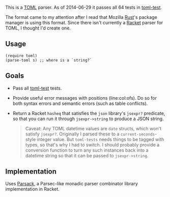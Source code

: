 This is a [TOML] parser. As of 2014-06-29 it passes all 64 tests in
[toml-test].

[TOML]: https://github.com/toml-lang/toml
[toml-test]: https://github.com/BurntSushi/toml-test

The format came to my attention after I read that Mozilla [Rust]'s
package manager is using this format. Since there isn't currently a
[Racket] parser for TOML, I thought I'd create one.

[Racket]: http://www.racket-lang.org
[Rust]: http://www.rust-lang.org

## Usage

```racket
(require toml)
(parse-toml s) ;; where is a `string?`
```

## Goals

- Pass all [toml-test] tests.

- Provide useful error messages with positions (line:col:ofs). Do so
  for both syntax errors and semantic errors (such as table
  conflicts).

- Return a Racket `hasheq` that satisfies the `json` library's
  `jsexpr?` predicate, so that you can run it through `jsexpr->string`
  to produce a JSON string.

  > Caveat: Any TOML datetime values are `date` structs, which won't
  satisfy `jsexpr?`. Originally I parsed these to a
  `current-seconds`-style integer value. But `toml-tests` needs things
  to be tagged with types, so that's why I had to switch. I should
  probably provide a conversion function to turn any such instances
  back into a datetime string so that it can be passed to
  `jsexpr->string`.

## Implementation

Uses [Parsack], a Parsec-like monadic parser combinator library
implementation in Racket.

[Parsack]: https://github.com/stchang/parsack
